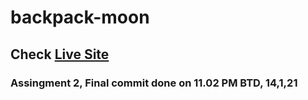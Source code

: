 # backpack-moon

## Check [Live Site](https://ishtiak-ahmed.github.io/backpack-moon/)

### Assingment 2, Final commit done on 11.02 PM BTD, 14,1,21
